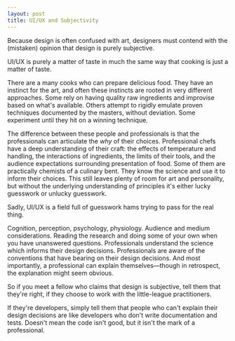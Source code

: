 ```yaml
---
layout: post
title: UI/UX and Subjectivity
---
```


Because design is often confused with art, designers must contend with the (mistaken) opinion that design is purely subjective.

UI/UX is purely a matter of taste in much the same way that cooking is just a matter of taste.

There are a many cooks who can prepare delicious food. They have an instinct for the art, and often these instincts are rooted in very different approaches. Some rely on having quality raw ingredients and improvise based on what's available. Others attempt to rigidly emulate proven techniques documented by the masters, without deviation. Some experiment until they hit on a winning technique.

The difference between these people and professionals is that the professionals can articulate the _why_ of their choices. Professional chefs have a deep understanding of their craft: the effects of temperature and handling, the interactions of ingredients, the limits of their tools, and the audience expectations surrounding presentation of food. Some of them are practically chemists of a culinary bent. They know the science and use it to inform their choices. This still leaves plenty of room for art and personality, but without the underlying understanding of principles it's either lucky guesswork or unlucky guesswork.

Sadly, UI/UX is a field full of guesswork hams trying to pass for the real thing.

Cognition, perception, psychology, physiology. Audience and medium considerations. Reading the research and doing some of your own when you have unanswered questions. Professionals understand the science which informs their design decisions. Professionals are aware of the conventions that have bearing on their design decisions. And most importantly, a professional can explain themselves—though in retrospect, the explanation might seem obvious.

So if you meet a fellow who claims that design is subjective, tell them that they're right, if they choose to work with the little-league practitioners.

If they're developers, simply tell them that people who can't explain their design decisions are like developers who don't write documentation and tests. Doesn't mean the code isn't good, but it isn't the mark of a professional.